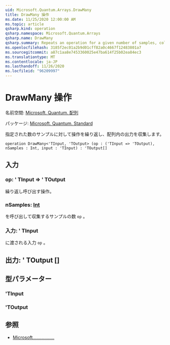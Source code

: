 ```yaml
---
uid: Microsoft.Quantum.Arrays.DrawMany
title: DrawMany 操作
ms.date: 11/25/2020 12:00:00 AM
ms.topic: article
qsharp.kind: operation
qsharp.namespace: Microsoft.Quantum.Arrays
qsharp.name: DrawMany
qsharp.summary: Repeats an operation for a given number of samples, collecting its outputs in an array.
ms.openlocfilehash: 3185f2ec01a2b9d01cff82a0c4667f12483801a7
ms.sourcegitcommit: a87c1aa8e7453360025e47ba614f25b02ea84ec3
ms.translationtype: MT
ms.contentlocale: ja-JP
ms.lasthandoff: 11/26/2020
ms.locfileid: "96209997"
---
```

# <a name="drawmany-operation"></a>DrawMany 操作

名前空間: [Microsoft. Quantum. 配列](xref:Microsoft.Quantum.Arrays)

パッケージ: [Microsoft. Quantum. Standard](https://nuget.org/packages/Microsoft.Quantum.Standard)


指定された数のサンプルに対して操作を繰り返し、配列内の出力を収集します。

```qsharp
operation DrawMany<'TInput, 'TOutput> (op : ('TInput => 'TOutput), nSamples : Int, input : 'TInput) : 'TOutput[]
```


## <a name="input"></a>入力

### <a name="op--tinput--toutput"></a>op: ' TInput => ' TOutput 

繰り返し呼び出す操作。


### <a name="nsamples--int"></a>nSamples: [Int](xref:microsoft.quantum.lang-ref.int)

を呼び出して収集するサンプルの数 `op` 。


### <a name="input--tinput"></a>入力: ' TInput

に渡される入力 `op` 。



## <a name="output--toutput"></a>出力: ' TOutput []



## <a name="type-parameters"></a>型パラメーター

### <a name="tinput"></a>'TInput


### <a name="toutput"></a>'TOutput



## <a name="see-also"></a>参照

- [Microsoft.................](xref:Microsoft.Quantum.Canon.Repeat)